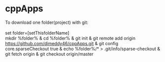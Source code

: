 # cppApps
To download one folder(project) with git:<br><br>
set folder=[setThisfolderName]<br>
mkdir %folder% & cd %folder% & git init & git remote add origin https://github.com/dimeddy46/cppApps.git & git config core.sparseCheckout true & echo %folder%/* > .git/info/sparse-checkout & <br> git fetch origin & git checkout origin/master

